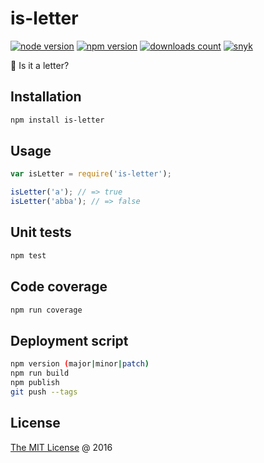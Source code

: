 # is-letter

[![node version](https://img.shields.io/node/v/is-letter.svg)](https://www.npmjs.com/package/is-letter)
[![npm version](https://badge.fury.io/js/is-letter.svg)](https://badge.fury.io/js/is-letter)
[![downloads count](https://img.shields.io/npm/dt/is-letter.svg)](https://www.npmjs.com/package/is-letter)
[![snyk](https://snyk.io/test/github/piecioshka/is-letter/badge.svg?targetFile=package.json)](https://snyk.io/test/github/piecioshka/is-letter?targetFile=package.json)

:hammer: Is it a letter?

## Installation

```bash
npm install is-letter
```

## Usage

```javascript
var isLetter = require('is-letter');

isLetter('a'); // => true
isLetter('abba'); // => false
```

## Unit tests

```bash
npm test
```

## Code coverage

```bash
npm run coverage
```

## Deployment script

```bash
npm version (major|minor|patch)
npm run build
npm publish
git push --tags
```

## License

[The MIT License](https://piecioshka.mit-license.org) @ 2016
